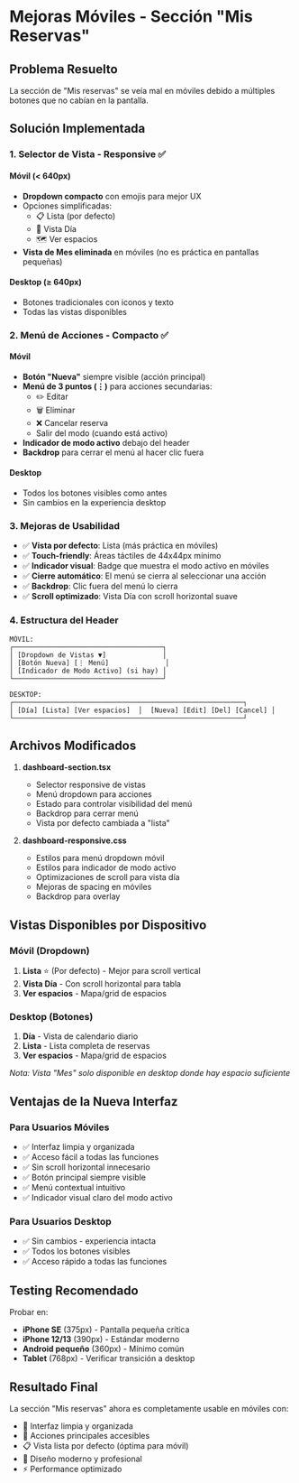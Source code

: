 # Mejoras Móviles - Sección "Mis Reservas"

## Problema Resuelto
La sección de "Mis reservas" se veía mal en móviles debido a múltiples botones que no cabían en la pantalla.

## Solución Implementada

### 1. **Selector de Vista - Responsive** ✅

#### Móvil (< 640px)
- **Dropdown compacto** con emojis para mejor UX
- Opciones simplificadas:
  - 📋 Lista (por defecto)
  - 📅 Vista Día
  - 🗺️ Ver espacios
- **Vista de Mes eliminada** en móviles (no es práctica en pantallas pequeñas)

#### Desktop (≥ 640px)
- Botones tradicionales con iconos y texto
- Todas las vistas disponibles

### 2. **Menú de Acciones - Compacto** ✅

#### Móvil
- **Botón "Nueva"** siempre visible (acción principal)
- **Menú de 3 puntos (⋮)** para acciones secundarias:
  - ✏️ Editar
  - 🗑️ Eliminar
  - ❌ Cancelar reserva
  - Salir del modo (cuando está activo)
- **Indicador de modo activo** debajo del header
- **Backdrop** para cerrar el menú al hacer clic fuera

#### Desktop
- Todos los botones visibles como antes
- Sin cambios en la experiencia desktop

### 3. **Mejoras de Usabilidad**

- ✅ **Vista por defecto**: Lista (más práctica en móviles)
- ✅ **Touch-friendly**: Áreas táctiles de 44x44px mínimo
- ✅ **Indicador visual**: Badge que muestra el modo activo en móviles
- ✅ **Cierre automático**: El menú se cierra al seleccionar una acción
- ✅ **Backdrop**: Clic fuera del menú lo cierra
- ✅ **Scroll optimizado**: Vista Día con scroll horizontal suave

### 4. **Estructura del Header**

```
MÓVIL:
┌─────────────────────────────────────┐
│ [Dropdown de Vistas ▼]              │
│ [Botón Nueva] [⋮ Menú]              │
│ [Indicador de Modo Activo] (si hay) │
└─────────────────────────────────────┘

DESKTOP:
┌─────────────────────────────────────────────────────────┐
│ [Día] [Lista] [Ver espacios]  │  [Nueva] [Edit] [Del] [Cancel] │
└─────────────────────────────────────────────────────────┘
```

## Archivos Modificados

1. **dashboard-section.tsx**
   - Selector responsive de vistas
   - Menú dropdown para acciones
   - Estado para controlar visibilidad del menú
   - Backdrop para cerrar menú
   - Vista por defecto cambiada a "lista"

2. **dashboard-responsive.css**
   - Estilos para menú dropdown móvil
   - Estilos para indicador de modo activo
   - Optimizaciones de scroll para vista día
   - Mejoras de spacing en móviles
   - Backdrop para overlay

## Vistas Disponibles por Dispositivo

### Móvil (Dropdown)
1. **Lista** ⭐ (Por defecto) - Mejor para scroll vertical
2. **Vista Día** - Con scroll horizontal para tabla
3. **Ver espacios** - Mapa/grid de espacios

### Desktop (Botones)
1. **Día** - Vista de calendario diario
2. **Lista** - Lista completa de reservas
3. **Ver espacios** - Mapa/grid de espacios

*Nota: Vista "Mes" solo disponible en desktop donde hay espacio suficiente*

## Ventajas de la Nueva Interfaz

### Para Usuarios Móviles
- ✅ Interfaz limpia y organizada
- ✅ Acceso fácil a todas las funciones
- ✅ Sin scroll horizontal innecesario
- ✅ Botón principal siempre visible
- ✅ Menú contextual intuitivo
- ✅ Indicador visual claro del modo activo

### Para Usuarios Desktop
- ✅ Sin cambios - experiencia intacta
- ✅ Todos los botones visibles
- ✅ Acceso rápido a todas las funciones

## Testing Recomendado

Probar en:
- **iPhone SE** (375px) - Pantalla pequeña crítica
- **iPhone 12/13** (390px) - Estándar moderno
- **Android pequeño** (360px) - Mínimo común
- **Tablet** (768px) - Verificar transición a desktop

## Resultado Final

La sección "Mis reservas" ahora es completamente usable en móviles con:
- 📱 Interfaz limpia y organizada
- 🎯 Acciones principales accesibles
- 📋 Vista lista por defecto (óptima para móvil)
- 🎨 Diseño moderno y profesional
- ⚡ Performance optimizado



